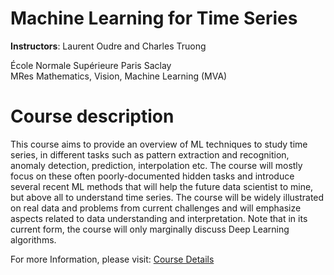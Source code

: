 # Machine Learning for Time Series

**Instructors**: 
Laurent Oudre and Charles Truong  

École Normale Supérieure Paris Saclay  
MRes Mathematics, Vision, Machine Learning (MVA)


# Course description

This course aims to provide an overview of ML techniques to study time series, in different tasks such as pattern extraction and recognition, anomaly detection, prediction, interpolation etc. The course will mostly focus on these often poorly-documented hidden tasks and introduce several recent ML methods that will help the future data scientist to mine, but above all to understand time series. The course will be widely illustrated on real data and problems from current challenges and will emphasize aspects related to data understanding and interpretation. Note that in its current form, the course will only marginally discuss Deep Learning algorithms.

For more Information, please visit: [Course Details](http://www.laurentoudre.fr/ast.html)

